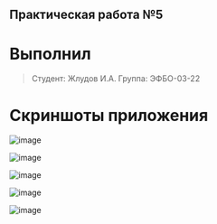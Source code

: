 ## Практическая работа №5

# Выполнил
>Студент: Жлудов И.А.
>Группа: ЭФБО-03-22

# Скриншоты приложения


![image](https://github.com/user-attachments/assets/59410d48-8728-47cc-8330-c08822b99233)


![image](https://github.com/user-attachments/assets/4b005c90-58a2-44e1-b47f-408ec331ff9c)


![image](https://github.com/user-attachments/assets/a7a7f599-7c1a-43ea-97b0-1941621086ba)


![image](https://github.com/user-attachments/assets/16c274c8-7d34-49e2-ad15-1835c9750057)


![image](https://github.com/user-attachments/assets/14ff8ee7-4448-40fb-ab7e-fc1ad8933f4d)

